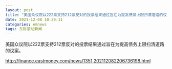 ```yaml
---
layout: post
title: "美国众议院以222票支持212票反对的投票结果通过旨在为提高债务上限扫清道路的议案"
date: 2021-12-08 10:39:11
categories: emnews
tags: 东财滚动新闻
---
```


美国众议院以222票支持212票反对的投票结果通过旨在为提高债务上限扫清道路的议案。

<http://finance.eastmoney.com/news/1351,202112082206736198.html>